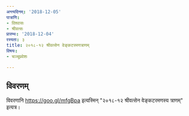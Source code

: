```yaml
---
अन्त्यदिनम्: '2018-12-05'
पात्राणि:
- विश्वासः
- श्रीवत्सः
प्रारम्भः: '2018-12-04'
रस्यता: ३
title: २०१८-१२ श्रीवत्सेन वेङ्कटरमणत्राणम्
विषयः:
- चञ्चूप्रवेशः

---
```


## विवरणम्
विवरणानि https://goo.gl/mfgBpa इत्यस्मिन् "२०१८-१२ श्रीवत्सेन वेङ्कटरमणस्य त्राणम्" इत्यत्र।

